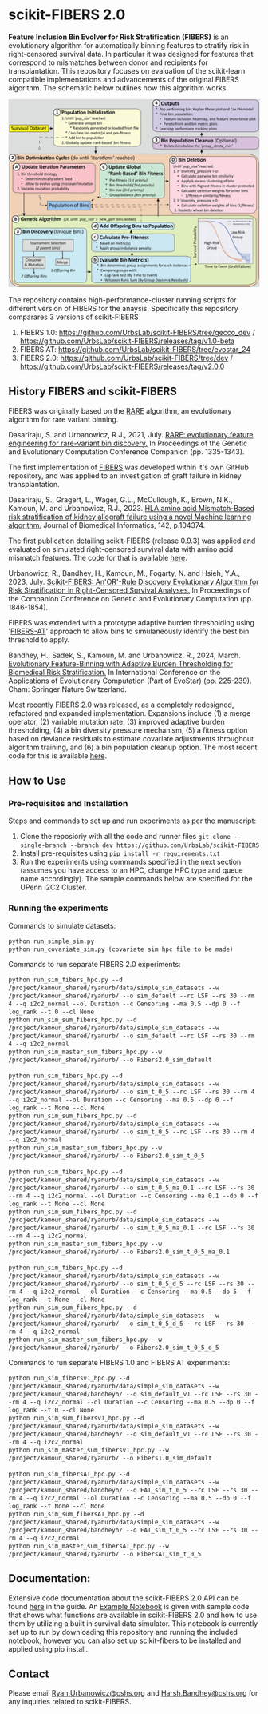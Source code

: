 # scikit-FIBERS 2.0

**Feature Inclusion Bin Evolver for Risk Stratification (FIBERS)** is an evolutionary algorithm for automatically binning features to stratify risk in right-censored survival data. In particular it was designed for features that correspond to mismatches between donor and recipients for transplantation. This repository focuses on evaluation of the scikit-learn compatible implementations and advancements of the original FIBERS algorithm. The schematic below outlines how this algorithm works.

![alttext](https://github.com/UrbsLab/scikit-FIBERS/blob/main/Pictures/FIBERS2.0_paper_vertical_color.png?raw=true)

The repository contains high-performance-cluster running scripts for different version of FIBERS for the anaysis.
Specifically this repository comparares 3 versions of scikit-FIBERS
1. FIBERS 1.0: https://github.com/UrbsLab/scikit-FIBERS/tree/gecco_dev / https://github.com/UrbsLab/scikit-FIBERS/releases/tag/v1.0-beta
2. FIBERS AT: https://github.com/UrbsLab/scikit-FIBERS/tree/evostar_24
3. FIBERS 2.0: https://github.com/UrbsLab/scikit-FIBERS/tree/dev / https://github.com/UrbsLab/scikit-FIBERS/releases/tag/v2.0.0

## History FIBERS and scikit-FIBERS
FIBERS was originally based on the [RARE](https://github.com/UrbsLab/RARE) algorithm, an evolutionary algorithm for rare variant binning.

Dasariraju, S. and Urbanowicz, R.J., 2021, July. [RARE: evolutionary feature engineering for rare-variant bin discovery.](https://dl.acm.org/doi/abs/10.1145/3449726.3463174?casa_token=0MRY0eLfZW0AAAAA:PD75rM0SB_V37prY2Ey1CPCu5twUrWMoPn5C6tD9sBRuQy5TJ_TeqhzWwmvp41gbrsPtQerZpPI56A) In Proceedings of the Genetic and Evolutionary Computation Conference Companion (pp. 1335-1343).

The first implementation of [FIBERS](https://github.com/UrbsLab/FIBERS) was developed within it's own GitHub repository, and was applied to an investigation of graft failure in kidney transplantation. 

Dasariraju, S., Gragert, L., Wager, G.L., McCullough, K., Brown, N.K., Kamoun, M. and Urbanowicz, R.J., 2023. [HLA amino acid Mismatch-Based risk stratification of kidney allograft failure using a novel Machine learning algorithm.](https://www.sciencedirect.com/science/article/pii/S1532046423000953?casa_token=HP4rI5N9iFkAAAAA:-NgwMAlLUWlvLzzBHU9qz08mv-evC19YxIsFH5RTiGpSiXEd-uBuOkfZbuBShTwstT50vDnIsrM) Journal of Biomedical Informatics, 142, p.104374.

The first publication detailing scikit-FIBERS (release 0.9.3) was applied and evaluated on simulated right-censored survival data with amino acid mismatch features.
The code for that is available [here](https://github.com/UrbsLab/scikit-FIBERS/tree/gecco_dev).

Urbanowicz, R., Bandhey, H., Kamoun, M., Fogarty, N. and Hsieh, Y.A., 2023, July. [Scikit-FIBERS: An'OR'-Rule Discovery Evolutionary Algorithm for Risk Stratification in Right-Censored Survival Analyses.](https://dl.acm.org/doi/abs/10.1145/3583133.3596393?casa_token=jZEPXXznvuUAAAAA:IdV4u-Q07p8_AEfvnTtLpBJePZzmdR2DsImvtpN0z2mge0tgLwqutEF18q74afpj9pOnQ8OnlxPKjw) In Proceedings of the Companion Conference on Genetic and Evolutionary Computation (pp. 1846-1854).

FIBERS was extended with a prototype adaptive burden thresholding using '[FIBERS-AT](https://github.com/UrbsLab/scikit-FIBERS/tree/evostar_24)' approach to allow bins to simulaneously identify the best bin threshold to apply.

Bandhey, H., Sadek, S., Kamoun, M. and Urbanowicz, R., 2024, March. [Evolutionary Feature-Binning with Adaptive Burden Thresholding for Biomedical Risk Stratification.](https://link.springer.com/chapter/10.1007/978-3-031-56855-8_14) In International Conference on the Applications of Evolutionary Computation (Part of EvoStar) (pp. 225-239). Cham: Springer Nature Switzerland.

Most recently FIBERS 2.0 was released, as a completely redesigned, refactored and expanded implementation. Expansions include (1) a merge operator, (2) variable mutation rate, (3) improved adaptive burden thresholding, (4) a bin diversity pressure mechanism, (5) a fitness option based on deviance residuals to estimate covariate adjustments throughout  algorithm training, and (6) a bin population cleanup option. The most recent code for this is available [here](https://github.com/UrbsLab/scikit-FIBERS/tree/dev).

<!-- Urbanowicz, R., Bandhey, H., McCullough, K., Chang, A., Gragert, L., Brown, N., Kamoun, M., 2024, April. FIBERS 2.0: Evolutionary Feature Binning For Biomedical Risk Stratification in Right-Censored Survival Analyses With Covariates. -->

## How to Use

### Pre-requisites and Installation

Steps and commands to set up and run experiments as per the manuscript:
1. Clone the reposioriy with all the code and runner files `git clone --single-branch --branch dev https://github.com/UrbsLab/scikit-FIBERS`
2. Install pre-requisites using `pip install -r requirements.txt`
3. Run the experiments using commands specified in the next section (assumes you have access to an HPC, change HPC type and queue name accordingly). The sample commands below are specified for the UPenn I2C2 Cluster.

### Running the experiments

Commands to simulate datasets:
```
python run_simple_sim.py
python run_covariate_sim.py (covariate sim hpc file to be made)
```

Commands to run separate FIBERS 2.0 experiments:
```
python run_sim_fibers_hpc.py --d /project/kamoun_shared/ryanurb/data/simple_sim_datasets --w /project/kamoun_shared/ryanurb/ --o sim_default --rc LSF --rs 30 --rm 4 --q i2c2_normal --ol Duration --c Censoring --ma 0.5 --dp 0 --f log_rank --t 0 --cl None
python run_sim_sum_fibers_hpc.py --d /project/kamoun_shared/ryanurb/data/simple_sim_datasets --w /project/kamoun_shared/ryanurb/ --o sim_default --rc LSF --rs 30 --rm 4 --q i2c2_normal
python run_sim_master_sum_fibers_hpc.py --w /project/kamoun_shared/ryanurb/ --o Fibers2.0_sim_default

python run_sim_fibers_hpc.py --d /project/kamoun_shared/ryanurb/data/simple_sim_datasets --w /project/kamoun_shared/ryanurb/ --o sim_t_0_5 --rc LSF --rs 30 --rm 4 --q i2c2_normal --ol Duration --c Censoring --ma 0.5 --dp 0 --f log_rank --t None --cl None
python run_sim_sum_fibers_hpc.py --d /project/kamoun_shared/ryanurb/data/simple_sim_datasets --w /project/kamoun_shared/ryanurb/ --o sim_t_0_5 --rc LSF --rs 30 --rm 4 --q i2c2_normal
python run_sim_master_sum_fibers_hpc.py --w /project/kamoun_shared/ryanurb/ --o Fibers2.0_sim_t_0_5

python run_sim_fibers_hpc.py --d /project/kamoun_shared/ryanurb/data/simple_sim_datasets --w /project/kamoun_shared/ryanurb/ --o sim_t_0_5_ma_0.1 --rc LSF --rs 30 --rm 4 --q i2c2_normal --ol Duration --c Censoring --ma 0.1 --dp 0 --f log_rank --t None --cl None
python run_sim_sum_fibers_hpc.py --d /project/kamoun_shared/ryanurb/data/simple_sim_datasets --w /project/kamoun_shared/ryanurb/ --o sim_t_0_5_ma_0.1 --rc LSF --rs 30 --rm 4 --q i2c2_normal
python run_sim_master_sum_fibers_hpc.py --w /project/kamoun_shared/ryanurb/ --o Fibers2.0_sim_t_0_5_ma_0.1

python run_sim_fibers_hpc.py --d /project/kamoun_shared/ryanurb/data/simple_sim_datasets --w /project/kamoun_shared/ryanurb/ --o sim_t_0_5_d_5 --rc LSF --rs 30 --rm 4 --q i2c2_normal --ol Duration --c Censoring --ma 0.5 --dp 5 --f log_rank --t None --cl None
python run_sim_sum_fibers_hpc.py --d /project/kamoun_shared/ryanurb/data/simple_sim_datasets --w /project/kamoun_shared/ryanurb/ --o sim_t_0_5_d_5 --rc LSF --rs 30 --rm 4 --q i2c2_normal
python run_sim_master_sum_fibers_hpc.py --w /project/kamoun_shared/ryanurb/ --o Fibers2.0_sim_t_0_5_d_5
```

Commands to run separate FIBERS 1.0 and FIBERS AT experiments:
```
python run_sim_fibersv1_hpc.py --d /project/kamoun_shared/ryanurb/data/simple_sim_datasets --w /project/kamoun_shared/bandheyh/ --o sim_default_v1 --rc LSF --rs 30 --rm 4 --q i2c2_normal --ol Duration --c Censoring --ma 0.5 --dp 0 --f log_rank --t 0 --cl None
python run_sim_sum_fibersv1_hpc.py --d /project/kamoun_shared/ryanurb/data/simple_sim_datasets --w /project/kamoun_shared/bandheyh/ --o sim_default_v1 --rc LSF --rs 30 --rm 4 --q i2c2_normal
python run_sim_master_sum_fibersv1_hpc.py --w /project/kamoun_shared/ryanurb/ --o Fibers1.0_sim_default

python run_sim_fibersAT_hpc.py --d /project/kamoun_shared/ryanurb/data/simple_sim_datasets --w /project/kamoun_shared/bandheyh/ --o FAT_sim_t_0_5 --rc LSF --rs 30 --rm 4 --q i2c2_normal --ol Duration --c Censoring --ma 0.5 --dp 0 --f log_rank --t None --cl None
python run_sim_sum_fibersAT_hpc.py --d /project/kamoun_shared/ryanurb/data/simple_sim_datasets --w /project/kamoun_shared/bandheyh/ --o FAT_sim_t_0_5 --rc LSF --rs 30 --rm 4 --q i2c2_normal
python run_sim_master_sum_fibersAT_hpc.py --w /project/kamoun_shared/ryanurb/ --o FibersAT_sim_t_0_5
```

## Documentation:
Extensive code documentation about the scikit-FIBERS 2.0 API can be found [here](https://urbslab.github.io/scikit-FIBERS/skfibers.html) in the guide.
An [Example Notebook](FIBERS_Survival_Demo.ipynb) is given with sample code that shows what functions are available
in scikit-FIBERS 2.0 and how to use them by utilizing a built in survival data simulator. This notebook is currently set up to run by downloading this repository and running the included notebook, however you can also set up scikit-fibers to be installed and applied using pip install.

## Contact
Please email Ryan.Urbanowicz@cshs.org and Harsh.Bandhey@cshs.org for any
inquiries related to scikit-FIBERS.
